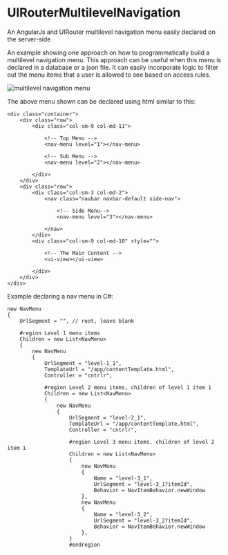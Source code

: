 # UIRouterMultilevelNavigation
An AngularJs and UIRouter multilevel navigation menu easily declared on the server-side

An example showing one approach on how to programmatically build a multilevel navigation menu. This approach can be useful when this menu is declared in a database or a json file. It can easily incorporate logic to filter out the menu items that a user is allowed to see based on access rules.

![multilevel navigation menu](https://github.com/jalva/UIRouterMultilevelNavigation/blob/master/multiLevelMenu.PNG)

The above menu shown can be declared using html similar to this:
```
<div class="container">
    <div class="row">
        <div class="col-sm-9 col-md-11">

            <!-- Top Menu -->
            <nav-menu level="1"></nav-menu>

            <!-- Sub Menu -->
            <nav-menu level="2"></nav-menu>

        </div>
    </div>
    <div class="row">
        <div class="col-sm-3 col-md-2">
            <nav class="navbar navbar-default side-nav">

                <!-- Side Menu-->
                <nav-menu level="3"></nav-menu>

            </nav>
        </div>
        <div class="col-sm-9 col-md-10" style="">

            <!-- The Main Content -->
            <ui-view></ui-view>

        </div>
    </div>
</div>
```

Example declaring a nav menu in C#:
```
new NavMenu
{
    UrlSegment = "", // root, leave blank

    #region Level 1 menu items
    Children = new List<NavMenu>
    {
        new NavMenu
        {
            UrlSegment = "level-1_1",
            TemplateUrl = "/app/contentTemplate.html",
            Controller = "cntrlr",

            #region Level 2 menu items, children of level 1 item 1
            Children = new List<NavMenu>
            {
                new NavMenu
                {
                    UrlSegment = "level-2_1",
                    TemplateUrl = "/app/contentTemplate.html",
                    Controller = "cntrlr",

                    #region Level 3 menu items, children of level 2 item 1
                    Children = new List<NavMenu>
                    {
                        new NavMenu
                        {
                            Name = "level-3_1",
                            UrlSegment = "level-3_1?itemId",
                            Behavior = NavItemBehavior.newWindow
                        },
                        new NavMenu
                        {
                            Name = "level-3_2",
                            UrlSegment = "level-3_2?itemId",
                            Behavior = NavItemBehavior.newWindow
                        },
                    }
                    #endregion
```
